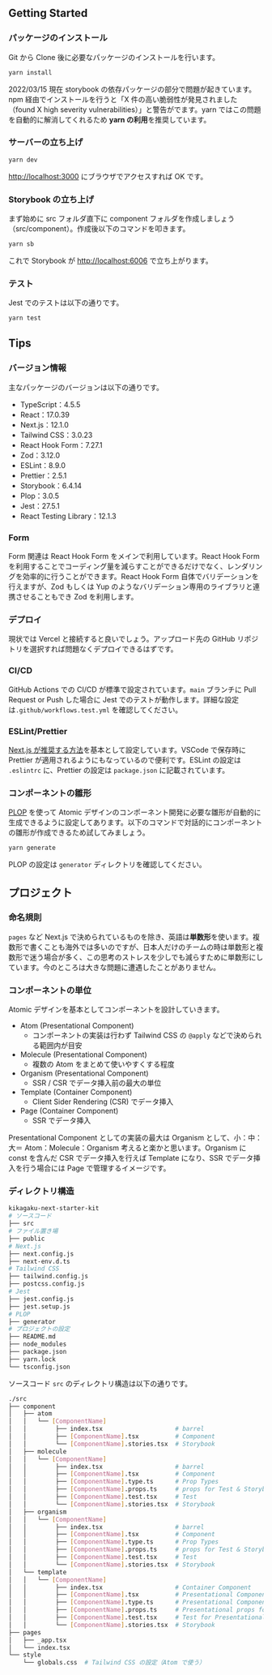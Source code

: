 ## Getting Started

### パッケージのインストール

Git から Clone 後に必要なパッケージのインストールを行います。

```bash
yarn install
```

2022/03/15 現在 storybook の依存パッケージの部分で問題が起きています。npm 経由でインストールを行うと「X 件の高い脆弱性が発見されました（found X high severity vulnerabilities）」と警告がでます。yarn ではこの問題を自動的に解消してくれるため **yarn の利用**を推奨しています。

### サーバーの立ち上げ

```bash
yarn dev
```

[http://localhost:3000](http://localhost:3000) にブラウザでアクセスすれば OK です。

### Storybook の立ち上げ

まず始めに src フォルダ直下に component フォルダを作成しましょう（src/component）。作成後以下のコマンドを叩きます。

```bash
yarn sb
```

これで Storybook が [http://localhost:6006](http://localhost:6006) で立ち上がります。

### テスト

Jest でのテストは以下の通りです。

```bash
yarn test
```

## Tips

### バージョン情報

主なパッケージのバージョンは以下の通りです。

- TypeScript：4.5.5
- React：17.0.39
- Next.js：12.1.0
- Tailwind CSS：3.0.23
- React Hook Form：7.27.1
- Zod：3.12.0
- ESLint：8.9.0
- Prettier：2.5.1
- Storybook：6.4.14
- Plop：3.0.5
- Jest：27.5.1
- React Testing Library：12.1.3

### Form

Form 関連は React Hook Form をメインで利用しています。React Hook Form を利用することでコーディング量を減らすことができるだけでなく、レンダリングを効率的に行うことができます。React Hook Form 自体でバリデーションを行えますが、Zod もしくは Yup のようなバリデーション専用のライブラリと連携させることもでき Zod を利用します。

### デプロイ

現状では Vercel と接続すると良いでしょう。アップロード先の GitHub リポジトリを選択すれば問題なくデプロイできるはずです。

### CI/CD

GitHub Actions での CI/CD が標準で設定されています。`main` ブランチに Pull Request or Push した場合に Jest でのテストが動作します。詳細な設定は`.github/workflows.test.yml` を確認してください。

### ESLint/Prettier

[Next.js が推奨する方法](https://nextjs.org/docs/basic-features/eslint)を基本として設定しています。VSCode で保存時に Prettier が適用されるようにもなっているので便利です。ESLint の設定は `.eslintrc` に、Prettier の設定は `package.json` に記載されています。

### コンポーネントの雛形

[PLOP](https://plopjs.com/) を使って Atomic デザインのコンポーネント開発に必要な雛形が自動的に生成できるように設定してあります。以下のコマンドで対話的にコンポーネントの雛形が作成できるため試してみましょう。

```bash
yarn generate
```

PLOP の設定は `generator` ディレクトリを確認してください。

## プロジェクト

### 命名規則

`pages` など Next.js で決められているものを除き、英語は**単数形**を使います。複数形で書くことも海外では多いのですが、日本人だけのチームの時は単数形と複数形で迷う場合が多く、この思考のストレスを少しでも減らすために単数形にしています。今のところは大きな問題に遭遇したことがありません。

### コンポーネントの単位

Atomic デザインを基本としてコンポーネントを設計していきます。

- Atom (Presentational Component)
  - コンポーネントの実装は行わず Tailwind CSS の `@apply` などで決められる範囲内が目安
- Molecule (Presentational Component)
  - 複数の Atom をまとめて使いやすくする程度
- Organism (Presentational Component)
  - SSR / CSR でデータ挿入前の最大の単位
- Template (Container Component)
  - Client Sider Rendering (CSR) でデータ挿入
- Page (Container Component)
  - SSR でデータ挿入

Presentational Component としての実装の最大は Organism として、小：中：大＝ Atom：Molecule：Organism 考えると楽かと思います。Organism に const を含んだ CSR でデータ挿入を行えば Template になり、SSR でデータ挿入を行う場合には Page で管理するイメージです。

### ディレクトリ構造

```bash
kikagaku-next-starter-kit
# ソースコード
├── src
# ファイル置き場
├── public
# Next.js
├── next.config.js
├── next-env.d.ts
# Tailwind CSS
├── tailwind.config.js
├── postcss.config.js
# Jest
├── jest.config.js
├── jest.setup.js
# PLOP
├── generator
# プロジェクトの設定
├── README.md
├── node_modules
├── package.json
├── yarn.lock
└── tsconfig.json
```

ソースコード `src` のディレクトリ構造は以下の通りです。

```bash
./src
├── component
│   ├── atom
│   │   └── [ComponentName]
│   │        ├── index.tsx                    # barrel
│   │        ├── [ComponentName].tsx          # Component
│   │        └── [ComponentName].stories.tsx  # Storybook
│   ├── molecule
│   │   └── [ComponentName]
│   │        ├── index.tsx                    # barrel
│   │        ├── [ComponentName].tsx          # Component
│   │        ├── [ComponentName].type.ts      # Prop Types
│   │        ├── [ComponentName].props.ts     # props for Test & Storybook
│   │        ├── [ComponentName].test.tsx     # Test
│   │        └── [ComponentName].stories.tsx  # Storybook
│   ├── organism
│   │   └── [ComponentName]
│   │        ├── index.tsx                    # barrel
│   │        ├── [ComponentName].tsx          # Component
│   │        ├── [ComponentName].type.ts      # Prop Types
│   │        ├── [ComponentName].props.ts     # props for Test & Storybook
│   │        ├── [ComponentName].test.tsx     # Test
│   │        └── [ComponentName].stories.tsx  # Storybook
│   └── template
│   │   └── [ComponentName]
│   │        ├── index.tsx                    # Container Component
│   │        ├── [ComponentName].tsx          # Presentational Component
│   │        ├── [ComponentName].type.ts      # Presentational Component's Prop Types
│   │        ├── [ComponentName].props.ts     # Presentational props for Test & Storybook
│   │        ├── [ComponentName].test.tsx     # Test for Presentational Component
│   │        └── [ComponentName].stories.tsx  # Storybook
├── pages
│   ├── _app.tsx
│   └── index.tsx
└── style
    └── globals.css  # Tailwind CSS の設定（Atom で使う）
```
